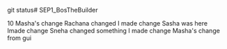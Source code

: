 git status# SEP1_BosTheBuilder

10
Masha's change
Rachana changed
I made change
Sasha was here
Imade change
Sneha changed something
I made change
Masha's change from gui
